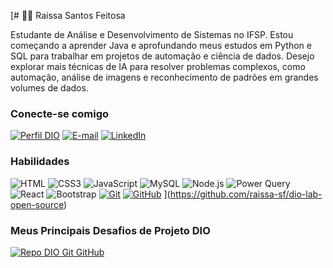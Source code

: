 [# 👋🏻 Raissa Santos Feitosa

Estudante de Análise e Desenvolvimento de Sistemas no IFSP. Estou começando a aprender Java e aprofundando meus estudos em Python e SQL para trabalhar em projetos de automação e ciência de dados. Desejo explorar mais técnicas de IA para resolver problemas complexos, como automação, análise de imagens e reconhecimento de padrões em grandes volumes de dados.

### Conecte-se comigo

[![Perfil DIO](https://img.shields.io/badge/-Meu%20Perfil%20na%20DIO-30A3DC?style=for-the-badge)](https://www.dio.me/users/raissa_feitosa06)
[![E-mail](https://img.shields.io/badge/-Email-000?style=for-the-badge&logo=microsoft-outlook&logoColor=E94D5F)](mailto:raissa.feitosa06@gmail.com)
[![LinkedIn](https://img.shields.io/badge/-LinkedIn-000?style=for-the-badge&logo=linkedin&logoColor=30A3DC)](https://www.linkedin.com/in/raissa-santos-feitosa-73485b1a3/)

### Habilidades

![HTML](https://img.shields.io/badge/HTML-000?style=for-the-badge&logo=html5&logoColor=30A3DC)
![CSS3](https://img.shields.io/badge/CSS3-000?style=for-the-badge&logo=css3&logoColor=E94D5F)
![JavaScript](https://img.shields.io/badge/JavaScript-000?style=for-the-badge&logo=javascript&logoColor=F0DB4F)
![MySQL](https://img.shields.io/badge/MySQL-000?style=for-the-badge&logo=mysql&logoColor=4479A1)
![Node.js](https://img.shields.io/badge/Node.js-000?style=for-the-badge&logo=node.js&logoColor=8CC84B)
![Power Query](https://img.shields.io/badge/Power_Query-000?style=for-the-badge&logo=microsoft-power-query&logoColor=F2C911)
![React](https://img.shields.io/badge/React-000?style=for-the-badge&logo=react&logoColor=61DAFB)
![Bootstrap](https://img.shields.io/badge/bootstrap-000?style=for-the-badge&logo=bootstrap&logoColor=553C7B)
[![Git](https://img.shields.io/badge/Git-000?style=for-the-badge&logo=git&logoColor=E94D5F)](https://git-scm.com/doc)
[![GitHub](https://img.shields.io/badge/GitHub-000?style=for-the-badge&logo=github&logoColor=30A3DC)](https://docs.github.com/)
](https://github.com/raissa-sf/dio-lab-open-source)

### Meus Principais Desafios de Projeto DIO

[![Repo DIO Git GitHub](https://github-readme-stats.vercel.app/api/pin/?username=elidianaandrade&repo=dio-lab-open-source&bg_color=000&border_color=30A3DC&show_icons=true&icon_color=30A3DC&title_color=E94D5F&text_color=FFF)](https://github.com/elidianaandrade/dio-lab-open-source)




  
